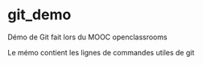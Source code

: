 # git_demo

Démo de Git fait lors du MOOC openclassrooms

Le mémo contient les lignes de commandes utiles de git
